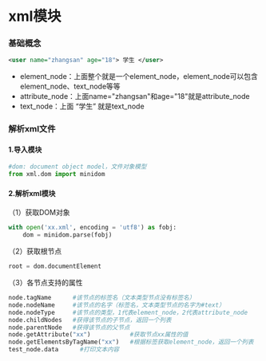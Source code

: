 # xml模块
### 基础概念
```xml
<user name="zhangsan" age="18"> 学生 </user>
```
* element_node：上面整个就是一个element_node，element_node可以包含element_node、text_node等等
* attribute_node：上面name="zhangsan"和age="18"就是attribute_node
* text_node：上面 “学生” 就是text_node
### 解析xml文件
#### 1.导入模块
```python
#dom: document object model，文件对象模型
from xml.dom import minidom
```
#### 2.解析xml模块
（1）获取DOM对象
```python
with open('xx.xml', encoding = 'utf8') as fobj:
    dom = minidom.parse(fobj)
```
（2）获取根节点
```python
root = dom.documentElement
```
（3）各节点支持的属性
```python
node.tagName      #该节点的标签名（文本类型节点没有标签名）
node.nodeName     #该节点的名字（标签名，文本类型节点的名字为#text）
node.nodeType     #该节点的类型，1代表element_node，2代表attribute_node
node.childNodes   #获得该节点的子节点，返回一个列表
node.parentNode   #获得该节点的父节点
node.getAttribute("xx")           #获取节点xx属性的值
node.getElementsByTagName("xx")   #根据标签获取element_node，返回一个列表
test_node.data      #打印文本内容
```
